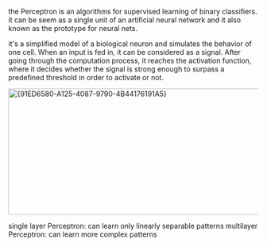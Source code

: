 the Perceptron is an algorithms for supervised learning of binary classifiers. it can be seem as a single unit of an 
artificial neural network and it also known as the prototype for neural nets.

it's a simplified model of a biological neuron and simulates the behavior of one cell.
When an input is fed in, it can be considered as a signal. After going through the computation process, it reaches the activation function, where it decides whether the signal is strong enough to surpass a predefined threshold in order to activate or not.

<img width="631" height="254" alt="{91ED6580-A125-4087-9790-4B44176191A5}" src="https://github.com/user-attachments/assets/9e52e0dc-0cdc-48e5-80f4-5d0581cce5ed" />


single layer Perceptron: can learn only linearly separable patterns
multilayer Perceptron: can learn more complex patterns


